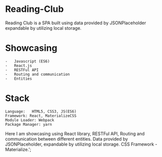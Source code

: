 # Reading-Club
Reading Club is a SPA built using data provided by JSONPlaceholder expandable by utilizing local storage.

# Showcasing 

    -   Javascript (ES6)
    -   React.js
    -   RESTFul API
    -   Routing and communication
    -   Entities

# Stack

    Language:   HTML5, CSS3, JS(ES6)
    Framework: React, MaterializeCSS
    Module Loader: Webpack
    Package Manager: yarn

Here I am showcasing using React library, RESTFul API, Routing and communication between different entities. Data provided by JSONPlaceholder, expandable by utilizing local storage. CSS Framework - Materialize.';


